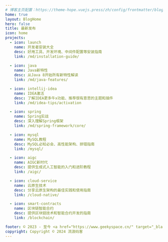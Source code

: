 ```yaml
---
# 博客主页配置：https://theme-hope.vuejs.press/zh/config/frontmatter/blog-home.html
home: true
layout: BlogHome
hero: false
title: 最新发布
icon: home
projects:
  - icon: launch
    name: 开发者安装大全
    desc: 好用工具、开发环境、中间件配置等安装指南
    link: /md/installation-guide/
    
  - icon: java
    name: Java新特性
    desc: 从Java 8开始所有新特性解读
    link: /md/java-features/

  - icon: intellij-idea
    name: IDEA激活
    desc: 了解IDEA更多牛x功能、推荐很有意思的主题和插件
    link: /md/idea-tips/activation

  - icon: spring
    name: Spring实战
    desc: 深入理解Spring框架
    link: /md/spring-framework/core/

  - icon: mysql
    name: MySQL教程
    desc: MySQL必知必会、高性能架构、排错指南
    link: /mysql/

  - icon: aigc
    name: AIGC新时代
    desc: 提供生成式人工智能的入门和进阶教程
    link: /aigc/

  - icon: cloud-service
    name: 云原生技术
    desc: 分享云原生架构的最佳实践和使用指南
    link: /cloud-native/

  - icon: smart-contracts
    name: 区块链智能合约
    desc: 提供区块链技术和智能合约开发的指南
    link: /blockchain/

footer: © 2023 - 至今 <a href="https://www.geekyspace.cn/" target="_blank">www.geekyspace.cn</a> 保留所有权利
copyright: Copyright © 2024 流浪码客
---
```

